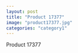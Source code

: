 ```yaml
---
layout: post
title: "Product 17377"
image: "product17377.jpg"
categories: "category1"
---
```

Product 17377
